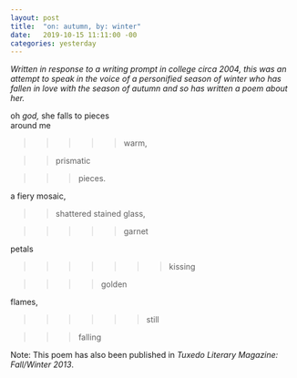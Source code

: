 ```yaml
---
layout: post
title:  "on: autumn, by: winter"
date:   2019-10-15 11:11:00 -00
categories: yesterday
---
```


*Written in response to a writing prompt in college circa 2004, this was an attempt to speak in the voice of a personified season of winter who has fallen in love with the season of autumn and so has written a poem about her.* <br/>

oh *god,* she falls to pieces <br/>
around me <!--more-->


>>>>>warm, 


>>prismatic 


>>>pieces.


            
a fiery mosaic,



>>shattered stained glass,
 


>>>>>garnet


petals
 
 
 
 >>>>>>>kissing
 
 
 
 
 >>>>golden
 
 
 
 flames,
 
 
 
 
 
 >>>>>>still
 
 
 
 >>>falling
 
 
 
 
 
 Note: This poem has also been published in *Tuxedo Literary Magazine: Fall/Winter 2013*.




